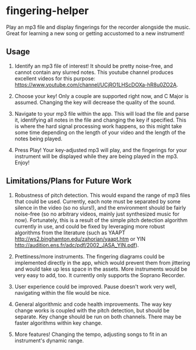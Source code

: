 # fingering-helper
Play an mp3 file and display fingerings for the recorder alongside the music. Great for learning a new song or getting accustomed to a new instrument!

## Usage

1. Identify an mp3 file of interest! It should be pretty noise-free, and cannot contain any slurred notes. This youtube channel produces excellent videos for this purpose: https://www.youtube.com/channel/UCjRO1LHScDOXa-hR8u0ZO2A.

2. Choose your key! Only a couple are supported right now, and C Major is assumed. Changing the key will decrease the quality of the sound.

3. Navigate to your mp3 file within the app. This will load the file and parse it, identifying all notes in the file and changing the key if specified. This is where the hard signal processing work happens, so this might take some time depending on the length of your video and the length of the notes being played.

4. Press Play! Your key-adjusted mp3 will play, and the fingerings for your instrument will be displayed while they are being played in the mp3. Enjoy!


## Limitations/Plans for Future Work
1. Robustness of pitch detection. This would expand the range of mp3 files that could be used. Currently, each note must be separated by some silence in the video (so no slurs!), and the environment should be fairly noise-free (so no arbitrary videos, mainly just synthesized music for now). Fortunately, this is a result of the simple pitch detection algorithm currently in use, and could be fixed by leveraging more robust algorithms from the literature (such as YAAPT http://ws2.binghamton.edu/zahorian/yaapt.htm or YIN http://audition.ens.fr/adc/pdf/2002_JASA_YIN.pdf).

2. Prettiness/more instruments. The fingering diagrams could be implemented directly in the app, which would prevent them from jittering and would take up less space in the assets. More instruments would be very easy to add, too. It currently only supports the Soprano Recorder.

3. User experience could be improved. Pause doesn't work very well, navigating within the file would be nice.

4. General algorithmic and code health improvements. The way key change works is coupled with the pitch detection, but should be separate. Key change should be run on both channels. There may be faster algorithms within key change.

5. More features! Changing the tempo, adjusting songs to fit in an instrument's dynamic range.
